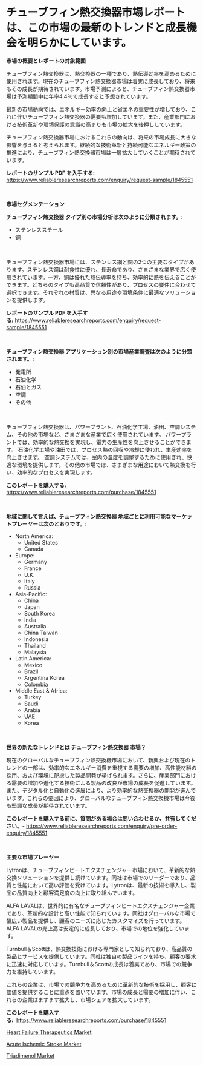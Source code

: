 <p><h1>チューブフィン熱交換器市場レポートは、この市場の最新のトレンドと成長機会を明らかにしています。</h1></p><p><strong>市場の概要とレポートの対象範囲</strong></p>
<p><p>チューブフィン熱交換器は、熱交換器の一種であり、熱伝導効率を高めるために使用されます。現在のチューブフィン熱交換器市場は着実に成長しており、将来もその成長が期待されています。市場予測によると、チューブフィン熱交換器市場は予測期間中に年率4.4％で成長すると予想されています。</p><p>最新の市場動向では、エネルギー効率の向上と省エネの重要性が増しており、これに伴いチューブフィン熱交換器の需要も増加しています。また、産業部門における技術革新や環境保護の意識の高まりも市場の拡大を後押ししています。</p><p>チューブフィン熱交換器市場におけるこれらの動向は、将来の市場成長に大きな影響を与えると考えられます。継続的な技術革新と持続可能なエネルギー政策の推進により、チューブフィン熱交換器市場は一層拡大していくことが期待されています。</p></p>
<p><strong>レポートのサンプル PDF を入手する:</strong> <a href="https://www.reliableresearchreports.com/enquiry/request-sample/1845551">https://www.reliableresearchreports.com/enquiry/request-sample/1845551</a></p>
<p>&nbsp;</p>
<p><strong>市場セグメンテーション</strong></p>
<p><strong>チューブフィン熱交換器 タイプ別の市場分析は次のように分類されます。:</strong></p>
<p><ul><li>ステンレススチール</li><li>銅</li></ul></p>
<p>&nbsp;</p>
<p><p>チューブフィン熱交換器市場には、ステンレス鋼と銅の2つの主要なタイプがあります。ステンレス鋼は耐食性に優れ、長寿命であり、さまざまな業界で広く使用されています。一方、銅は優れた熱伝導率を持ち、効率的に熱を伝えることができます。どちらのタイプも高品質で信頼性があり、プロセスの要件に合わせて選択できます。それぞれの材質は、異なる用途や環境条件に最適なソリューションを提供します。</p></p>
<p><strong>レポートのサンプル PDF を入手する:</strong>&nbsp;<a href="https://www.reliableresearchreports.com/enquiry/request-sample/1845551">https://www.reliableresearchreports.com/enquiry/request-sample/1845551</a></p>
<p>&nbsp;</p>
<p><strong> チューブフィン熱交換器 アプリケーション別の市場産業調査は次のように分類されます。:</strong></p>
<p><ul><li>発電所</li><li>石油化学</li><li>石油とガス</li><li>空調</li><li>その他</li></ul></p>
<p>&nbsp;</p>
<p><p>チューブフィン熱交換器は、パワープラント、石油化学工場、油田、空調システム、その他の市場など、さまざまな産業で広く使用されています。 パワープラントでは、効率的な熱交換を実現し、電力の生産性を向上させることができます。 石油化学工場や油田では、プロセス熱の回収や冷却に使われ、生産効率を向上させます。 空調システムでは、室内の温度を調整するために使用され、快適な環境を提供します。その他の市場では、さまざまな用途において熱交換を行い、効率的なプロセスを実現します。</p></p>
<p><strong>このレポートを購入する:</strong>&nbsp; <a href="https://www.reliableresearchreports.com/purchase/1845551">https://www.reliableresearchreports.com/purchase/1845551</a></p>
<p>&nbsp;</p>
<p><strong>地域に関して言えば、チューブフィン熱交換器 地域ごとに利用可能なマーケットプレーヤーは次のとおりです。:</strong></p>
<p><ul>
    <li>
        North America:
        <ul>
            <li>United States</li>
            <li>Canada</li>
        </ul>
    </li>
    <li>
        Europe:
        <ul>
            <li>Germany</li>
            <li>France</li>
            <li>U.K.</li>
            <li>Italy</li>
            <li>Russia</li>
        </ul>
    </li>
    <li>
        Asia-Pacific:
        <ul>
            <li>China</li>
            <li>Japan</li>
            <li>South Korea</li>
            <li>India</li>
            <li>Australia</li>
            <li>China Taiwan</li>
            <li>Indonesia</li>
            <li>Thailand</li>
            <li>Malaysia</li>
        </ul>
    </li>
    <li>
        Latin America:
        <ul>
            <li>Mexico</li>
            <li>Brazil</li>
            <li>Argentina Korea</li>
            <li>Colombia</li>
        </ul>
    </li>
    <li>
        Middle East & Africa:
        <ul>
            <li>Turkey</li>
            <li>Saudi</li>
            <li>Arabia</li>
            <li>UAE</li>
            <li>Korea</li>
        </ul>
    </li>
    </ul></p>
<p>&nbsp;</p>
<p><strong>世界の新たなトレンドとは チューブフィン熱交換器 市場？</strong></p>
<p><p>現在のグローバルなチューブフィン熱交換機市場において、新興および現在のトレンドの一部は、効率的なエネルギー消費を重視する需要の増加、高性能材料の採用、および環境に配慮した製品開発が挙げられます。さらに、産業部門における需要の増加や進化する技術による製品の改良が市場の成長を促進しています。また、デジタル化と自動化の進展により、より効率的な熱交換器の開発が進んでいます。これらの要因により、グローバルなチューブフィン熱交換機市場は今後も堅調な成長が期待されています。</p></p>
<p><strong>このレポートを購入する前に、質問がある場合は問い合わせるか、共有してください。</strong>- <a href="https://www.reliableresearchreports.com/enquiry/pre-order-enquiry/1845551">https://www.reliableresearchreports.com/enquiry/pre-order-enquiry/1845551</a></p>
<p>&nbsp;</p>
<p><strong>主要な市場プレーヤー</strong></p>
<p><p>Lytronは、チューブフィンヒートエクスチェンジャー市場において、革新的な熱交換ソリューションを提供し続けています。同社は市場でのリーダーであり、品質と性能において高い評価を受けています。Lytronは、最新の技術を導入し、製品の品質向上と顧客満足度の向上に取り組んでいます。</p><p>ALFA LAVALは、世界的に有名なチューブフィンヒートエクスチェンジャー企業であり、革新的な設計と高い性能で知られています。同社はグローバルな市場で幅広い製品を提供し、顧客のニーズに応じたカスタマイズを行っています。ALFA LAVALの売上高は安定的に成長しており、市場での地位を強化しています。</p><p>Turnbull＆Scottは、熱交換技術における専門家として知られており、高品質の製品とサービスを提供しています。同社は独自の製品ラインを持ち、顧客の要求に迅速に対応しています。Turnbull＆Scottの成長は着実であり、市場での競争力を維持しています。</p><p>これらの企業は、市場での競争力を高めるために革新的な技術を採用し、顧客に価値を提供することに重点を置いています。市場の成長と需要の増加に伴い、これらの企業はますます拡大し、市場シェアを拡大しています。</p></p>
<p><strong>このレポートを購入する:</strong>&nbsp;&nbsp;<a href="https://www.reliableresearchreports.com/purchase/1845551">https://www.reliableresearchreports.com/purchase/1845551</a></p>
<p><p><a href="https://view.publitas.com/reportprime-1/heart-failure-therapeutics-market-size-reflecting-a-forecast-till-2030-market-by-type-by-application-and-by-geography/">Heart Failure Therapeutics Market</a></p><p><a href="https://view.publitas.com/reportprime-1/acute-ischemic-stroke-market-with-the-goal-of-estimating-the-market-size-and-future-growth-potential-of-various-market-segments-based-on-component-applications-end-user-and-region/">Acute Ischemic Stroke Market</a></p><p><a href="https://view.publitas.com/reportprime-1/global-triadimenol-market-size-and-market-trends-insights-and-projections-from-2023-to-2030/">Triadimenol Market</a></p></p>
